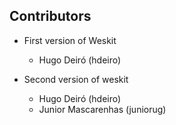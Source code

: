 ## Contributors

- First version of Weskit
  - Hugo Deiró (hdeiro)

- Second version of weskit
  - Hugo Deiró (hdeiro)
  - Junior Mascarenhas (juniorug)
